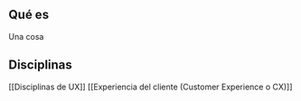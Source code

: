 ## Qué es
Una cosa

## Disciplinas
[[Disciplinas de UX]]
[[Experiencia del cliente (Customer Experience o CX)]]